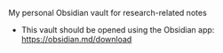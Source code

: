My personal Obsidian vault for research-related notes

- This vault should be opened using the Obsidian app: https://obsidian.md/download